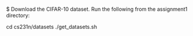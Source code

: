 $ Download the CIFAR-10 dataset. Run the following from the assignment1 directory:

  cd cs231n/datasets
  ./get_datasets.sh
